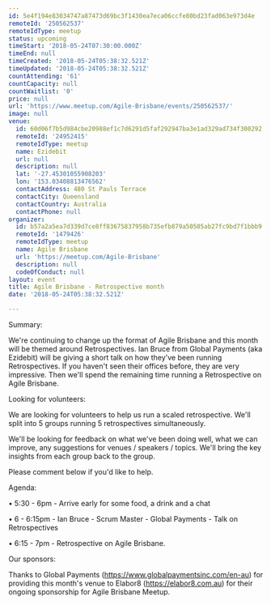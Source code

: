 ```yaml
---
id: 5e4f194e83034747a87473d69bc3f1430ea7eca06ccfe80bd23fad063e973d4e
remoteId: '250562537'
remoteIdType: meetup
status: upcoming
timeStart: '2018-05-24T07:30:00.000Z'
timeEnd: null
timeCreated: '2018-05-24T05:38:32.521Z'
timeUpdated: '2018-05-24T05:38:32.521Z'
countAttending: '61'
countCapacity: null
countWaitlist: '0'
price: null
url: 'https://www.meetup.com/Agile-Brisbane/events/250562537/'
image: null
venue:
  id: 60d06f7b5d984cbe20988ef1c7d6291d5faf292947ba3e1ad329ad734f300292
  remoteId: '24952415'
  remoteIdType: meetup
  name: Ezidebit
  url: null
  description: null
  lat: '-27.45301055908203'
  lon: '153.03408813476562'
  contactAddress: 480 St Pauls Terrace
  contactCity: Queensland
  contactCountry: Australia
  contactPhone: null
organizer:
  id: b57a2a5ea7d339d7ce8ff83675837958b735efb879a50505ab27fc9bd7f1bbb9
  remoteId: '1479426'
  remoteIdType: meetup
  name: Agile Brisbane
  url: 'https://meetup.com/Agile-Brisbane'
  description: null
  codeOfConduct: null
layout: event
title: Agile Brisbane - Retrospective month
date: '2018-05-24T05:38:32.521Z'

---
```

<p>Summary:</p> <p>We're continuing to change up the format of Agile Brisbane and this month will be themed around Retrospectives. Ian Bruce from Global Payments (aka Ezidebit) will be giving a short talk on how they've been running Retrospectives. If you haven't seen their offices before, they are very impressive. Then we'll spend the remaining time running a Retrospective on Agile Brisbane.</p> <p>Looking for volunteers:</p> <p>We are looking for volunteers to help us run a scaled retrospective. We'll split into 5 groups running 5 retrospectives simultaneously.</p> <p>We'll be looking for feedback on what we've been doing well, what we can improve, any suggestions for venues / speakers / topics. We'll bring the key insights from each group back to the group.</p> <p>Please comment below if you'd like to help.</p> <p>Agenda:</p> <p>• 5:30 - 6pm - Arrive early for some food, a drink and a chat</p> <p>• 6 - 6:15pm - Ian Bruce - Scrum Master - Global Payments - Talk on Retrospectives</p> <p>• 6:15 - 7pm - Retrospective on Agile Brisbane.</p> <p>Our sponsors:</p> <p>Thanks to Global Payments (<a href="https://www.globalpaymentsinc.com/en-au" class="linkified">https://www.globalpaymentsinc.com/en-au</a>) for providing this month's venue to Elabor8 (<a href="https://elabor8.com.au" class="linkified">https://elabor8.com.au</a>) for their ongoing sponsorship for Agile Brisbane Meetup.</p>
